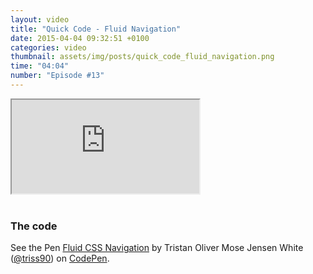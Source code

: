 ```yaml
---
layout: video
title: "Quick Code - Fluid Navigation"
date: 2015-04-04 09:32:51 +0100
categories: video
thumbnail: assets/img/posts/quick_code_fluid_navigation.png
time: "04:04"
number: "Episode #13"
---
```


<div class="responsive-video">
   <iframe src="https://www.youtube.com/embed/QeBBMw78EWc"></iframe>
</div>

<br>

### The code

<p data-height="368" data-theme-id="16012" data-slug-hash="GZKRJo" data-default-tab="result" data-user="triss90" class='codepen'>See the Pen <a href='http://codepen.io/triss90/pen/GZKRJo/'>Fluid CSS Navigation</a> by Tristan Oliver Mose Jensen White (<a href='http://codepen.io/triss90'>@triss90</a>) on <a href='http://codepen.io'>CodePen</a>.</p>
<script async src="//assets.codepen.io/assets/embed/ei.js"></script>
